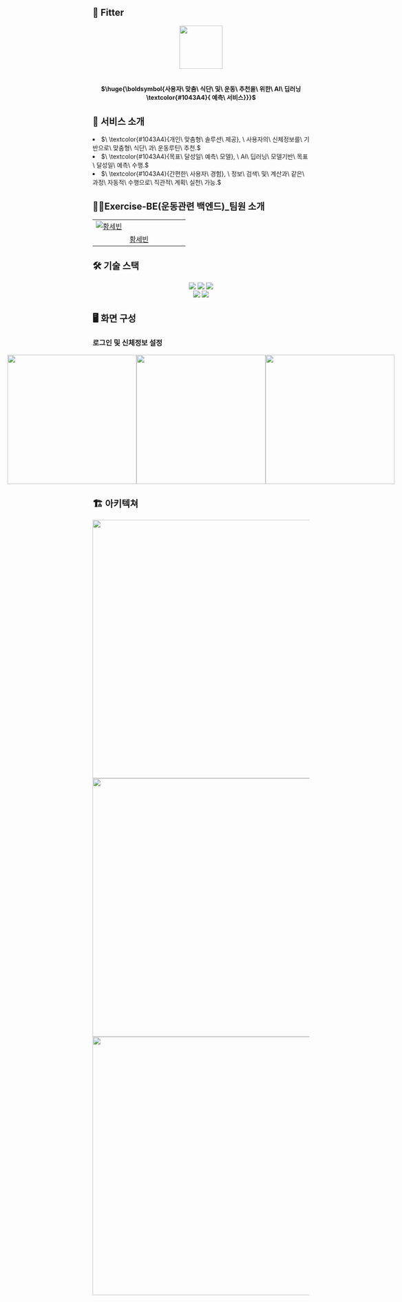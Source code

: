 ## 💪 Fitter

<div align="center">
<img width="100" src="https://github.com/user-attachments/assets/439987a9-35b0-46d2-a91d-956359176b35">
  </br> </br>
  
<h4>$\huge{\boldsymbol{사용자\ 맞춤\ 식단\ 및\ 운동\ 추천을\ 위한\ AI\ 딥러닝\textcolor{#1043A4}{ 예측\ 서비스}}}$</h4>

<div align="left">
  
## 📱 서비스 소개
<li>$\ \textcolor{#1043A4}{개인\ 맞춤형\ 솔루션\ 제공},
  \ 사용자의\ 신체정보를\ 기반으로\ 맞춤형\ 식단\ 과\ 운동루틴\ 추천.$</li>
<li>$\ \textcolor{#1043A4}{목표\ 달성일\ 예측\ 모델},
  \ AI\ 딥러닝\ 모델기반\ 목표\ 달성일\ 예측\ 수행.$</li>
<li>$\ \textcolor{#1043A4}{간편한\ 사용자\ 경험},
  \ 정보\ 검색\ 및\ 계산과\ 같은\ 과정\ 자동적\ 수행으로\ 직관적\ 계획\ 실천\ 가능.$</li>

## 🙋‍♀️Exercise-BE(운동관련 백엔드)_팀원 소개
<table>
  <tr>
    <td width="200px">
      <a href="https://github.com/yechan-kim" target="_blank">  
      <img src="https://github.com/user-attachments/assets/c0f1d7eb-f527-4496-bcf1-9360ecb524d2" alt="황세빈" />
      </a>  
    </td>
  </tr>
  <tr>
    <td align="center">
      <a href="https://github.com/Hwang-sebin" target="_blank">
        황세빈
      </a>
  </tr>
</table>

## 🛠 기술 스택

<div align="center">
  <img src="https://img.shields.io/badge/spring-6DB33F?style=for-the-badge&logo=spring&logoColor=white">
  <img src="https://img.shields.io/badge/springboot-6DB33F?style=for-the-badge&logo=springboot&logoColor=white">
  <img src="https://img.shields.io/badge/mysql-4479A1?style=for-the-badge&logo=mysql&logoColor=white">
</div>
<div align="center">
  <img src="https://img.shields.io/badge/github-181717?style=for-the-badge&logo=github&logoColor=white">  
  <img src="https://img.shields.io/badge/Notion-A8B9CC?style=for-the-badge&logo=Notion&logoColor=black"> 
</div>

## 🖥 화면 구성 

### 로그인 및 신체정보 설정

<div style="display: flex; justify-content: center; align-items: center;">
  <img src="https://github.com/user-attachments/assets/d20ac978-883b-4cb9-945d-476204669bb1" width="300">
  <img src="https://github.com/user-attachments/assets/887b3fc6-7207-43a8-87a1-03d8d677f66f" width="300">
  <img src="https://github.com/user-attachments/assets/ebfcce51-7255-4a62-b5e4-66f475451899" width="300">

</div>


## 🏗️ 아키텍쳐
<div align="center">
  <img src="https://github.com/user-attachments/assets/d3103d92-18f1-4f23-8650-e36bd6eee4be" width="600">
  <img src="https://github.com/user-attachments/assets/5f961928-95ef-451d-8516-3657461341c9" width="600">
  <img src="https://github.com/user-attachments/assets/91d716ed-d163-4b3d-80b7-bae3fd7cc93f" width="600">



